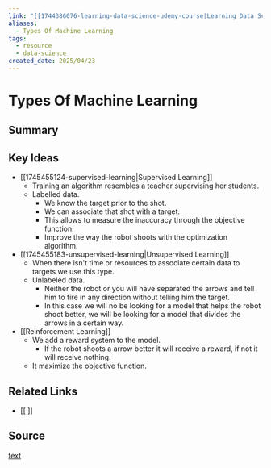 ```yaml
---
link: "[[1744386076-learning-data-science-udemy-course|Learning Data Science Udemy Course]]"
aliases:
  - Types Of Machine Learning
tags:
  - resource
  - data-science
created_date: 2025/04/23
---
```

# Types Of Machine Learning
## Summary

## Key Ideas
- [[1745455124-supervised-learning|Supervised Learning]]
	- Training an algorithm resembles a teacher supervising her students.
	- Labelled data.
		- We know the target prior to the shot.
		- We can associate that shot with a target.
		- This allows to measure the inaccuracy through the objective function.
		- Improve the way the robot shoots with the optimization algorithm.
- [[1745455183-unsupervised-learning|Unsupervised Learning]]
	- When there isn't time or resources to associate certain data to targets we use this type.
	- Unlabeled data.
		- Neither the robot or you will have separated the arrows and tell him to fire in any direction without telling him the target.
		- In this case we will no be looking for a model that helps the robot shoot better, we will be looking for a model that divides the arrows in a certain way.
- [[Reinforcement Learning]]
	- We add a reward system to the model.
		- If the robot shoots a arrow better it will receive a reward, if not it will receive nothing.
	- It maximize the objective function.
## Related Links
- [[ ]]
## Source
[text](url) 